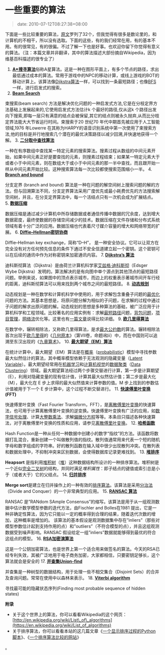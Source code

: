# 一些重要的算法
>date: 2010-07-12T08:27:38+08:00




下面是一些比较重要的算法，[原文](http://www.risc.jku.at/people/ckoutsch/stuff/e_algorithms.html)罗列了32个，但我觉得有很多是数论里的，和计算机的不相干，所以没有选取。下面的这些，有的我们经常在用，有的基本不用。有的很常见，有的很偏。不过了解一下也是好事。也欢迎你留下你觉得有意义的算法。（注：本篇文章并非翻译，其中的算法描述大部份摘自Wikipedia，因为维基百科描述的很专业了）


1. [**A\*搜寻算法**](https://zh.wikipedia.org/zh-cn/A*%E6%90%9C%E5%AF%BB%E7%AE%97%E6%B3%95)俗称A星算法。这是一种在图形平面上，有多个节点的路径，求出最低通过成本的算法。常用于游戏中的NPC的移动计算，或线上游戏的BOT的移动计算上。该算法像[Dijkstra算法](https://zh.wikipedia.org/zh-cn/Dijkstra%E7%AE%97%E6%B3%95 "Dijkstra算法")一样，可以找到一条最短路径；也像[BFS](https://zh.wikipedia.org/zh-cn/BFS "BFS")一样，进行启发式的搜索。
2. [**Beam Search**](https://en.wikipedia.org/wiki/Beam_search)  

束搜索(beam search) 方法是解决优化问题的一种启发式方法,它是在分枝定界方法基础上发展起来的,它使用启发式方法估计k 个最好的路径,仅从这k 个路径出发向下搜索,即每一层只有满意的结点会被保留,其它的结点则被永久抛弃,从而比分枝定界法能大大节省运行时间。束搜索于20 世纪70 年代中期首先被应用于人工智能领域,1976 年Lowerre 在其称为HARPY的语音识别系统中第一次使用了束搜索方法,他的目标是并行地搜索几个潜在的最优决策路径以减少回溯,并快速地获得一个解。
3. [**二分取中查找算法**](https://zh.wikipedia.org/zh-cn/%E6%8A%98%E5%8D%8A%E6%90%9C%E7%B4%A2%E7%AE%97%E6%B3%95)  

一种在有序数组中查找某一特定元素的搜索算法。搜素过程从数组的中间元素开始，如果中间元素正好是要查找的元素，则搜素过程结束；如果某一特定元素大于或者小于中间元素，则在数组大于或小于中间元素的那一半中查找，而且跟开始一样从中间元素开始比较。这种搜索算法每一次比较都使搜索范围缩小一半。
4. [**Branch and bound**](https://en.wikipedia.org/wiki/Branch_and_bound)  

分支定界 (branch and bound) 算法是一种在问题的解空间树上搜索问题的解的方法。但与回溯算法不同，分支定界算法采用广度优先或最小耗费优先的方法搜索解空间树，并且，在分支定界算法中，每一个活结点只有一次机会成为扩展结点。
5. [**数据压缩**](https://en.wikipedia.org/wiki/Data_compression)  

数据压缩是通过减少计算机中所存储数据或者通信传播中数据的冗余度，达到增大数据密度，最终使数据的存储空间减少的技术。数据压缩在文件存储和分布式系统领域有着十分广泛的应用。数据压缩也代表着尺寸媒介容量的增大和网络带宽的扩展。
6. [**Diffie–Hellman密钥协商**](https://zh.wikipedia.org/zh-cn/Diffie-Hellman%E5%AF%86%E9%92%A5%E4%BA%A4%E6%8D%A2)  

Diffie–Hellman key exchange，简称“D–H”， 是一种安全协议。它可以让双方在完全没有对方任何预先信息的条件下通过不安全信道建立起一个密钥。这个密钥可以在后续的通讯中作为对称密钥来加密通讯内容。
7. [**Dijkstra’s 算法**](https://zh.wikipedia.org/zh-cn/%E8%BF%AA%E7%A7%91%E6%96%AF%E5%BD%BB%E7%AE%97%E6%B3%95)  

迪科斯彻算法（Dijkstra）是由荷兰计算机科学家[艾兹格·迪科斯彻](https://zh.wikipedia.org/zh-cn/%E8%89%BE%E8%8C%B2%E6%A0%BC%C2%B7%E8%BF%AA%E7%A7%91%E6%96%AF%E5%BE%B9 "艾兹格·迪科斯彻")（Edsger Wybe Dijkstra）发明的。算法解决的是有向图中单个源点到其他顶点的最短路径问题。举例来说，如果图中的顶点表示城市，而边上的权重表示著城市间开车行经的距离，迪科斯彻算法可以用来找到两个城市之间的最短路径。
8. [**动态规划**](https://zh.wikipedia.org/zh-cn/%E5%8A%A8%E6%80%81%E8%A7%84%E5%88%92)  

动态规划是一种在数学和计算机科学中使用的，用于求解包含重叠子问题的[最优化](https://zh.wikipedia.org/zh-cn/%E6%9C%80%E4%BC%98%E5%8C%96 "最优化")问题的方法。其基本思想是，将原问题分解为相似的子问题，在求解的过程中通过子问题的解求出原问题的解。动态规划的思想是多种算法的基础，被广泛应用于计算机科学和工程领域。比较著名的应用实例有：求解[最短路径](https://zh.wikipedia.org/zh-cn/%E6%9C%80%E7%9F%AD%E8%B7%AF%E5%BE%84 "最短路径")问题，[背包问题](https://zh.wikipedia.org/zh-cn/%E8%83%8C%E5%8C%85%E9%97%AE%E9%A2%98 "背包问题")，[项目管理](https://zh.wikipedia.org/zh-cn/%E9%A1%B9%E7%9B%AE%E7%AE%A1%E7%90%86 "项目管理")，[网络流](https://zh.wikipedia.org/zh-cn/%E7%BD%91%E7%BB%9C%E6%B5%81 "网络流")优化等。这里也有[一篇文章](http://www.cnblogs.com/drizzlecrj/archive/2007/10/26/939159.html)说得比较详细。
9. [**欧几里得算法**](https://zh.wikipedia.org/zh-cn/%E8%BC%BE%E8%BD%89%E7%9B%B8%E9%99%A4%E6%B3%95)  

在数学中，辗转相除法，又称欧几里得算法，是求[最大公约数](https://zh.wikipedia.org/zh-cn/%E6%9C%80%E5%A4%A7%E5%85%AC%E7%BA%A6%E6%95%B0 "最大公约数")的算法。辗转相除法首次出现于[欧几里得](https://zh.wikipedia.org/zh-cn/%E6%AC%A7%E5%87%A0%E9%87%8C%E5%BE%97 "欧几里得")的《[几何原本](https://zh.wikipedia.org/zh-cn/%E5%87%A0%E4%BD%95%E5%8E%9F%E6%9C%AC "几何原本")》（第VII卷，命题i和ii）中，而在中国则可以追溯至东汉出现的《[九章算术](https://zh.wikipedia.org/zh-cn/%E4%B9%9D%E7%AB%A0%E7%AE%97%E6%9C%AF "九章算术")》。
10. [**最大期望（EM）算法**](https://zh.wikipedia.org/zh-cn/%E6%9C%80%E5%A4%A7%E6%9C%9F%E6%9C%9B%E7%AE%97%E6%B3%95)  

在统计计算中，最大期望（EM）算法是在[概率](https://zh.wikipedia.org/zh-cn/%E6%A6%82%E7%8E%87 "概率")（[probabilistic](https://en.wikipedia.org/wiki/probability "en:probability")）模型中寻找参数最大似然估计的算法，其中概率模型依赖于无法观测的隐藏变量（[Latent Variable](https://en.wikipedia.org/wiki/latent_variable "en:latent variable")）。最大期望经常用在[机器学习](https://zh.wikipedia.org/zh-cn/%E6%9C%BA%E5%99%A8%E5%AD%A6%E4%B9%A0 "机器学习")和[计算机视觉](https://zh.wikipedia.org/zh-cn/%E8%AE%A1%E7%AE%97%E6%9C%BA%E8%A7%86%E8%A7%89 "计算机视觉")的[数据聚类](https://zh.wikipedia.org/zh-cn/%E6%95%B0%E6%8D%AE%E8%81%9A%E7%B1%BB "数据聚类")（[Data Clustering](https://en.wikipedia.org/wiki/data_clustering "en:data clustering")）领域。最大期望算法经过两个步骤交替进行计算，第一步是计算期望（E），利用对隐藏变量的现有估计值，计算其最大似然估计值；第二步是最大化（M），最大化在 E 步上求得的最大似然值来计算参数的值。M 步上找到的参数估计值被用于下一个 E 步计算中，这个过程不断交替进行。
11. [**快速傅里叶变换**](https://zh.wikipedia.org/zh-cn/%E5%BF%AB%E9%80%9F%E5%82%85%E9%87%8C%E5%8F%B6%E5%8F%98%E6%8D%A2) **(FFT)**  

快速傅里叶变换（Fast Fourier Transform，FFT），是[离散傅里叶变换](https://zh.wikipedia.org/zh-cn/%E7%A6%BB%E6%95%A3%E5%82%85%E9%87%8C%E5%8F%B6%E5%8F%98%E6%8D%A2 "离散傅里叶变换")的快速算法，也可用于计算离散傅里叶变换的逆变换。快速傅里叶变换有广泛的应用，如[数字信号处理](https://zh.wikipedia.org/zh-cn/%E6%95%B0%E5%AD%97%E4%BF%A1%E5%8F%B7%E5%A4%84%E7%90%86 "数字信号处理")、计算[大整数乘法](https://zh.wikipedia.org/w/index.php?title=%E5%A4%A7%E6%95%B4%E6%95%B0%E4%B9%98%E6%B3%95&action=edit&redlink=1 "大整数乘法（尚未撰写）")、求解[偏微分方程](https://zh.wikipedia.org/zh-cn/%E5%81%8F%E5%BE%AE%E5%88%86%E6%96%B9%E7%A8%8B "偏微分方程")等等。本条目只描述各种快速算法，对于离散傅里叶变换的性质和应用，请参见[离散傅里叶变换](https://zh.wikipedia.org/zh-cn/%E7%A6%BB%E6%95%A3%E5%82%85%E9%87%8C%E5%8F%B6%E5%8F%98%E6%8D%A2 "离散傅里叶变换")。
12. [**哈希函数**](https://zh.wikipedia.org/zh-cn/%E6%95%A3%E5%88%97%E5%87%BD%E6%95%B8)  

Hash Function是一种从任何一种数据中创建小的数字“指纹”的方法。该函数将数据打乱混合，重新创建一个叫做散列值的指纹。散列值通常用来代表一个短的随机字母和数字组成的字符串。好的散列函数在输入域中很少出现散列冲突。在散列表和数据处理中，不抑制冲突来区别数据，会使得数据库记录更难找到。
13. [**堆排序**](https://zh.wikipedia.org/zh-cn/%E5%A0%86%E7%A9%8D%E6%8E%92%E5%BA%8F)  

**Heapsort** 是指利用[堆积树](https://zh.wikipedia.org/zh-cn/%E5%A0%86_(%E6%95%B0%E6%8D%AE%E7%BB%93%E6%9E%84) "堆 (数据结构)")（[堆](https://zh.wikipedia.org/zh-cn/%E5%A0%86_(%E6%95%B0%E6%8D%AE%E7%BB%93%E6%9E%84) "堆 (数据结构)")）这种数据结构所设计的一种排序算法。堆积树是一个近似[完全二叉树](https://zh.wikipedia.org/zh-cn/%E5%AE%8C%E5%85%A8%E4%BA%8C%E5%8F%89%E6%A0%91 "完全二叉树")的结构，并同时满足*堆积属性*：即子结点的键值或索引总是小于（或者大于）它的父结点。
14. [**归并排序**](https://zh.wikipedia.org/zh-cn/%E5%BD%92%E5%B9%B6%E6%8E%92%E5%BA%8F)  

**Merge sort**是建立在归并操作上的一种有效的[排序](https://zh.wikipedia.org/zh-cn/%E6%8E%92%E5%BA%8F "排序")[算法](https://zh.wikipedia.org/zh-cn/%E7%AE%97%E6%B3%95 "算法")。该算法是采用[分治法](https://zh.wikipedia.org/zh-cn/%E5%88%86%E6%B2%BB%E6%B3%95 "分治法")（Divide and Conquer）的一个非常典型的应用。
15. [**RANSAC 算法**](https://en.wikipedia.org/wiki/RANSAC)  

RANSAC 是”RANdom SAmple Consensus”的缩写。该算法是用于从一组观测数据中估计数学模型参数的迭代方法，由Fischler and Bolles在1981 提出，它是一种非确定性算法，因为它只能以一定的概率得到合理的结果，随着迭代次数的增加，这种概率是增加的。 该算法的基本假设是观测数据集中存在”inliers”（那些对模型参数估计起到支持作用的点）和”outliers”（不符合模型的点），并且这组观测数据受到噪声影响。RANSAC 假设给定一组”inliers”数据就能够得到最优的符合这组点的模型。
16. [**RSA加密演算法**](https://zh.wikipedia.org/zh-tw/RSA%E5%8A%A0%E5%AF%86%E6%BC%94%E7%AE%97%E6%B3%95)  

这是一个公钥加密算法，也是世界上第一个适合用来做签名的算法。今天的RSA已经专利失效，其被广泛地用于电子商务加密，大家都相信，只要密钥足够长，这个算法就会是安全的
17. [**并查集Union-find**](https://zh.wikipedia.org/zh-cn/%E5%B9%B6%E6%9F%A5%E9%9B%86)  

并查集是一种树型的数据结构，用于处理一些不相交集合（Disjoint Sets）的合并及查询问题。常常在使用中以森林来表示。
18. [**Viterbi algorithm**](http://blog.52nlp.org/hmm-learn-best-practices-six-viterbi-algorithm-1)  

寻找最可能的隐藏状态序列(Finding most probable sequence of hidden states)


**附录**


* 关于这个世界上的算法，你可以看看Wikipedia的这个网页：[http://en.wikipedia.org/wiki/List\_of\_algorithms](https://en.wikipedia.org/wiki/List_of_algorithms)
* 关于排序算法，你可以看看本站的这几篇文章《[一个显示排序过程的Python脚本](/2009/%E4%B8%80%E4%B8%AA%E6%98%BE%E7%A4%BA%E6%8E%92%E5%BA%8F%E8%BF%87%E7%A8%8B%E7%9A%84Python%E8%84%9A%E6%9C%AC.md)》、《[一个排序算法比较的网站](/2009/%E4%B8%80%E4%B8%AA%E6%8E%92%E5%BA%8F%E7%AE%97%E6%B3%95%E6%AF%94%E8%BE%83%E7%9A%84%E7%BD%91%E7%AB%99.md)》


。




